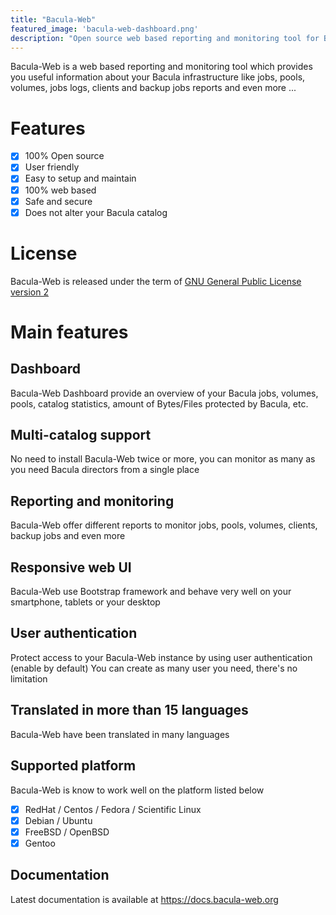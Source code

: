 ```yaml
---
title: "Bacula-Web"
featured_image: 'bacula-web-dashboard.png'
description: "Open source web based reporting and monitoring tool for Bacula"
---
```


Bacula-Web is a web based reporting and monitoring tool which provides you useful information about your Bacula infrastructure like jobs, pools, volumes, jobs logs, clients and backup jobs reports and even more ...

# Features

- [x] 100% Open source
- [x] User friendly
- [x] Easy to setup and maintain
- [x] 100% web based
- [x] Safe and secure
- [x] Does not alter your Bacula catalog

# License

Bacula-Web is released under the term of [GNU General Public License version 2](https://opensource.org/licenses/gpl-2.0.php)

# Main features

## Dashboard

Bacula-Web Dashboard provide an overview of your Bacula jobs, volumes, pools, catalog statistics, amount of Bytes/Files protected by Bacula, etc.

## Multi-catalog support

No need to install Bacula-Web twice or more, you can monitor as many as you need Bacula directors from a single place

## Reporting and monitoring

Bacula-Web offer different reports to monitor jobs, pools, volumes, clients, backup jobs and even more

## Responsive web UI

Bacula-Web use Bootstrap framework and behave very well on your smartphone, tablets or your desktop

## User authentication

Protect access to your Bacula-Web instance by using user authentication (enable by default)
You can create as many user you need, there's no limitation

## Translated in more than 15 languages

Bacula-Web have been translated in many languages

## Supported platform

Bacula-Web is know to work well on the platform listed below

- [x] RedHat / Centos / Fedora / Scientific Linux
- [x] Debian / Ubuntu
- [x] FreeBSD / OpenBSD
- [x] Gentoo

## Documentation

Latest documentation is available at https://docs.bacula-web.org
